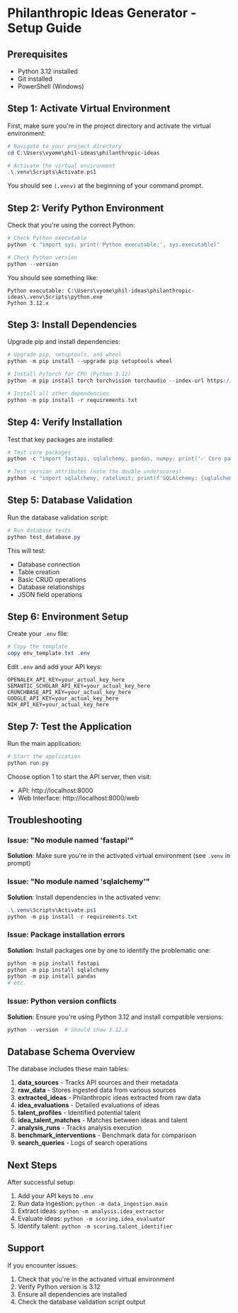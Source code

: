 # Philanthropic Ideas Generator - Setup Guide

## Prerequisites
- Python 3.12 installed
- Git installed
- PowerShell (Windows)

## Step 1: Activate Virtual Environment

First, make sure you're in the project directory and activate the virtual environment:

```powershell
# Navigate to your project directory
cd C:\Users\vyome\phil-ideas\philanthropic-ideas

# Activate the virtual environment
.\.venv\Scripts\Activate.ps1
```

You should see `(.venv)` at the beginning of your command prompt.

## Step 2: Verify Python Environment

Check that you're using the correct Python:

```powershell
# Check Python executable
python -c "import sys; print('Python executable:', sys.executable)"

# Check Python version
python --version
```

You should see something like:
```
Python executable: C:\Users\vyome\phil-ideas\philanthropic-ideas\.venv\Scripts\python.exe
Python 3.12.x
```

## Step 3: Install Dependencies

Upgrade pip and install dependencies:

```powershell
# Upgrade pip, setuptools, and wheel
python -m pip install --upgrade pip setuptools wheel

# Install PyTorch for CPU (Python 3.12)
python -m pip install torch torchvision torchaudio --index-url https://download.pytorch.org/whl/cpu

# Install all other dependencies
python -m pip install -r requirements.txt
```

## Step 4: Verify Installation

Test that key packages are installed:

```powershell
# Test core packages
python -c "import fastapi, sqlalchemy, pandas, numpy; print('✅ Core packages installed')"

# Test version attributes (note the double underscores)
python -c "import sqlalchemy, ratelimit; print(f'SQLAlchemy: {sqlalchemy.__version__}'); print(f'RateLimit: {ratelimit.__version__}')"
```

## Step 5: Database Validation

Run the database validation script:

```powershell
# Run database tests
python test_database.py
```

This will test:
- Database connection
- Table creation
- Basic CRUD operations
- Database relationships
- JSON field operations

## Step 6: Environment Setup

Create your `.env` file:

```powershell
# Copy the template
copy env_template.txt .env
```

Edit `.env` and add your API keys:
```
OPENALEX_API_KEY=your_actual_key_here
SEMANTIC_SCHOLAR_API_KEY=your_actual_key_here
CRUNCHBASE_API_KEY=your_actual_key_here
GOOGLE_API_KEY=your_actual_key_here
NIH_API_KEY=your_actual_key_here
```

## Step 7: Test the Application

Run the main application:

```powershell
# Start the application
python run.py
```

Choose option 1 to start the API server, then visit:
- API: http://localhost:8000
- Web Interface: http://localhost:8000/web

## Troubleshooting

### Issue: "No module named 'fastapi'"
**Solution**: Make sure you're in the activated virtual environment (see `.venv` in prompt)

### Issue: "No module named 'sqlalchemy'"
**Solution**: Install dependencies in the activated venv:
```powershell
.\.venv\Scripts\Activate.ps1
python -m pip install -r requirements.txt
```

### Issue: Package installation errors
**Solution**: Install packages one by one to identify the problematic one:
```powershell
python -m pip install fastapi
python -m pip install sqlalchemy
python -m pip install pandas
# etc.
```

### Issue: Python version conflicts
**Solution**: Ensure you're using Python 3.12 and install compatible versions:
```powershell
python --version  # Should show 3.12.x
```

## Database Schema Overview

The database includes these main tables:

1. **data_sources** - Tracks API sources and their metadata
2. **raw_data** - Stores ingested data from various sources
3. **extracted_ideas** - Philanthropic ideas extracted from raw data
4. **idea_evaluations** - Detailed evaluations of ideas
5. **talent_profiles** - Identified potential talent
6. **idea_talent_matches** - Matches between ideas and talent
7. **analysis_runs** - Tracks analysis execution
8. **benchmark_interventions** - Benchmark data for comparison
9. **search_queries** - Logs of search operations

## Next Steps

After successful setup:
1. Add your API keys to `.env`
2. Run data ingestion: `python -m data_ingestion.main`
3. Extract ideas: `python -m analysis.idea_extractor`
4. Evaluate ideas: `python -m scoring.idea_evaluator`
5. Identify talent: `python -m scoring.talent_identifier`

## Support

If you encounter issues:
1. Check that you're in the activated virtual environment
2. Verify Python version is 3.12
3. Ensure all dependencies are installed
4. Check the database validation script output
